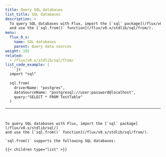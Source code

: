 ```yaml
---
title: Query SQL databases
list_title: SQL databases
description: >
  To query SQL databases with Flux, import the [`sql` package](/flux/v0.x/stdlib/sql/)
  and use the [`sql.from()` function](/flux/v0.x/stdlib/sql/from/).
menu:
  flux_0_x:
    name: SQL databases
    parent: Query data sources
weight: 102
related:
  - /flux/v0.x/stdlib/sql/from/
list_code_example: |
  ```js
  import "sql"
  
  sql.from(
    driverName: "postgres",
    dataSourceName: "postgresql://user:password@localhost",
    query:"SELECT * FROM TestTable"
  )
  ```
---
```


To query SQL databases with Flux, import the [`sql` package](/flux/v0.x/stdlib/sql/)
and use the [`sql.from()` function](/flux/v0.x/stdlib/sql/from/).

`sql.from()` supports the following SQL databases:

{{< children type="list" >}}